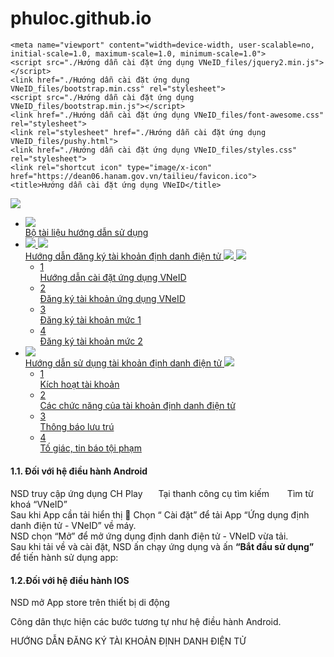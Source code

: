 # phuloc.github.io

<!-- saved from url=(0046)https://dean06.hanam.gov.vn/tailieu/dk_t1.html -->
<html lang="vi"><!-- Mirrored from tailieuhuongdan.dean06.vn/dk_t1.html by HTTrack Website Copier/3.x [XR&CO'2014], Mon, 06 Mar 2023 15:07:59 GMT --><head><meta http-equiv="Content-Type" content="text/html; charset=UTF-8">
    
    <meta name="viewport" content="width=device-width, user-scalable=no, initial-scale=1.0, maximum-scale=1.0, minimum-scale=1.0">
    <script src="./Hướng dẫn cài đặt ứng dụng VNeID_files/jquery2.min.js"></script>
    <link href="./Hướng dẫn cài đặt ứng dụng VNeID_files/bootstrap.min.css" rel="stylesheet">
    <script src="./Hướng dẫn cài đặt ứng dụng VNeID_files/bootstrap.min.js"></script>
    <link href="./Hướng dẫn cài đặt ứng dụng VNeID_files/font-awesome.css" rel="stylesheet">
    <link rel="stylesheet" href="./Hướng dẫn cài đặt ứng dụng VNeID_files/pushy.html">
    <link href="./Hướng dẫn cài đặt ứng dụng VNeID_files/styles.css" rel="stylesheet">
    <link rel="shortcut icon" type="image/x-icon" href="https://dean06.hanam.gov.vn/tailieu/favicon.ico">
    <title>Hướng dẫn cài đặt ứng dụng VNeID</title>
</head>

<body class="page-home">
    <main class="extra-home">
        <div class="logo_an">
            <a href="https://dean06.hanam.gov.vn/tailieu/home.html"><img src="./Hướng dẫn cài đặt ứng dụng VNeID_files/logo.svg"></a>
        </div>
        <div class="container">
            <div class="row">
                <div class="col-12 col-xl-4 left">
                    <div class="sideMenu">
                        <ul class="navbar-nav">
                            <!-- Nav Item - Pages Collapse Menu -->
                            <li class="nav-item">
                                <a class="nav-link" href="https://dean06.hanam.gov.vn/tailieu/home.html">
                                    <div class="icon"><img src="./Hướng dẫn cài đặt ứng dụng VNeID_files/icon_1.svg"></div>
                                    <span>Bộ tài liệu hướng dẫn sử dụng</span>
                                </a>
                            </li>
                            <li class="nav-item selected">
                                <a class="nav-link" href="https://dean06.hanam.gov.vn/tailieu/dk_t1.html">
                                   <div class="icon icon_c">
                                        <img src="./Hướng dẫn cài đặt ứng dụng VNeID_files/icon_2.svg" class="img_c">
                                        <img src="./Hướng dẫn cài đặt ứng dụng VNeID_files/icon2_hv.svg" class="img_hv">
                                    </div>
                                    <span>Hướng dẫn đăng ký tài khoản định danh điện tử</span>
                                    <em class="up">
                                        <img src="./Hướng dẫn cài đặt ứng dụng VNeID_files/array.svg" class="ar">
                                        <img src="./Hướng dẫn cài đặt ứng dụng VNeID_files/array_hv.svg" class="ar_hv">
                                    </em>
                                </a>
                                <ul class="lv-2" style="display: block">
                                    <li class="active"><a href="https://dean06.hanam.gov.vn/tailieu/dk_t1.html">
                                            <div class="icon">1</div><span>Hướng dẫn cài đặt ứng dụng VNeID</span>
                                        </a>
                                    </li>
                                    <li><a href="https://dean06.hanam.gov.vn/tailieu/dk_t2.html">
                                            <div class="icon">2</div><span>Đăng ký tài khoản ứng dụng VNeID</span>
                                        </a>
                                    </li>
                                    <li><a href="https://dean06.hanam.gov.vn/tailieu/dk_t3.html">
                                            <div class="icon">3</div><span>Đăng ký tài khoản mức 1</span>
                                        </a>
                                    </li>
                                    <li><a href="https://dean06.hanam.gov.vn/tailieu/dk_t4.html">
                                            <div class="icon">4</div><span>Đăng ký tài khoản mức 2</span>
                                        </a>
                                    </li>
                                </ul>
                            </li>
                            <li class="nav-item">
                                <a class="nav-link" href="https://dean06.hanam.gov.vn/tailieu/dk_t5.html">
                                    <div class="icon"><img src="./Hướng dẫn cài đặt ứng dụng VNeID_files/icon_3.svg"></div>
                                    <span>Hướng dẫn sử dụng tài khoản định danh điện tử</span>
                                    <em><img src="./Hướng dẫn cài đặt ứng dụng VNeID_files/array.svg"></em>
                                </a>
                                <ul class="lv-2">
                                    <li><a href="https://dean06.hanam.gov.vn/tailieu/dk_t6.html">
                                            <div class="icon">1</div><span>Kích hoạt tài khoản</span>
                                        </a>
                                    </li>
                                    <li><a href="https://dean06.hanam.gov.vn/tailieu/dk_t7.html">
                                            <div class="icon">2</div><span>Các chức năng của tài khoản định danh điện tử</span>
                                        </a>
                                    </li>
                                    <li><a href="https://dean06.hanam.gov.vn/tailieu/dk_t8.html">
                                            <div class="icon">3</div><span>Thông báo lưu trú</span>
                                        </a>
                                    </li>
                                    <li><a href="https://dean06.hanam.gov.vn/tailieu/dk_t9.html">
                                            <div class="icon">4</div><span>Tố giác, tin báo tội phạm</span>
                                        </a>
                                    </li>
                                </ul>
                            </li>
                        </ul>
                    </div>
                </div>
                <div class="col-12 col-xl-8">
                    <div class="dk">
                        <div class="dk_block block1">
                            <h4 class="title">1.1. Đối với hệ điều hành Android</h4>
                            <div class="row justify-content-center">
                                <div class="col-12 col-lg-6 item">
                                    <div class="b_item">
                                        NSD truy cập ứng dụng CH Play<img src="./Hướng dẫn cài đặt ứng dụng VNeID_files/muiten.svg" width="21px" height="15px" class="d-inline-block pb-0">
                                        Tại thanh công cụ tìm kiếm <img src="./Hướng dẫn cài đặt ứng dụng VNeID_files/muiten.svg" width="21px" height="15px" class="d-inline-block pb-0"> Tìm từ khoá “VNeID”
                                    </div>
                                </div>
                                <div class="col-12 col-lg-6 item">
                                    <div class="b_item">
                                       Sau khi App cần tải hiển thị  Chọn “ Cài đặt” để tải App “Ứng dụng định danh điện tử - VNeID” về máy.
                                    </div>
                                </div>
                                <div class="col-12 col-lg-6 item">
                                    <div class="b_item">
                                        NSD chọn “Mở” để mở ứng dụng định danh điện tử - VNeID vừa tải.
                                    </div>
                                </div>
                                <div class="col-12 col-lg-6 item">
                                    <div class="b_item">
                                        Sau khi tải về và cài đặt, NSD ấn chạy ứng dụng và ấn <b>“Bắt đầu sử dụng” </b>để tiến hành sử dụng app:
                                    </div>
                                </div>
                            </div>
                        </div>
                        <div class="dk_block dk_block2">
                            <h4 class="title">1.2.Đối với hệ điều hành IOS</h4>
                            <div class="row justify-content-center">
                                <div class="col-12">
                                    <div class="b_item">
                                       <p class="">NSD mở App store trên thiết bị di động</p>
                                       <p>Công dân thực hiện các bước tương tự như hệ điều hành Android.</p>
                                    </div>
                                </div>
                            </div>
                        </div>
                        <div class="footer">
                            HƯỚNG DẪN ĐĂNG KÝ TÀI KHOẢN ĐỊNH DANH ĐIỆN TỬ
                        </div>
                    </div>
                </div>
            </div>
        </div>
    </main>
    <div class="go-top"></div>

<script src="./Hướng dẫn cài đặt ứng dụng VNeID_files/scripts.js"></script>


<!-- Mirrored from tailieuhuongdan.dean06.vn/dk_t1.html by HTTrack Website Copier/3.x [XR&CO'2014], Mon, 06 Mar 2023 15:08:00 GMT -->
</body></html>
